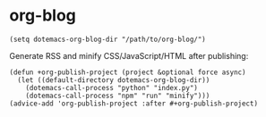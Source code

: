 # org-blog

```emacs-lisp
(setq dotemacs-org-blog-dir "/path/to/org-blog/")
```

Generate RSS and minify CSS/JavaScript/HTML after publishing:

```emacs-lisp
(defun +org-publish-project (project &optional force async)
  (let ((default-directory dotemacs-org-blog-dir))
    (dotemacs-call-process "python" "index.py")
    (dotemacs-call-process "npm" "run" "minify")))
(advice-add 'org-publish-project :after #+org-publish-project)
```
